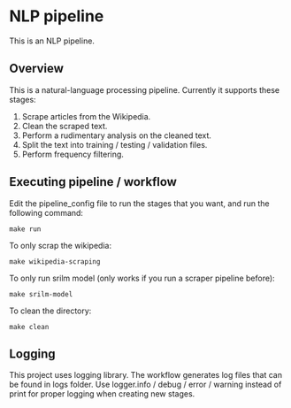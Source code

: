 # NLP pipeline

This is an NLP pipeline.

## Overview

This is a natural-language processing pipeline. Currently it supports these stages:

1. Scrape articles from the Wikipedia.
2. Clean the scraped text.
3. Perform a rudimentary analysis on the cleaned text.
4. Split the text into training / testing / validation files.
5. Perform frequency filtering.

## Executing pipeline / workflow

Edit the pipeline_config file to run the stages that you want, and run the following command:
```
make run
```

To only scrap the wikipedia:
```
make wikipedia-scraping
```

To only run srilm model (only works if you run a scraper pipeline before):
```
make srilm-model
```

To clean the directory:
```
make clean
```

## Logging

This project uses logging library. The workflow generates log files that can be found in logs folder. Use logger.info / debug / error / warning instead of print for proper logging when creating new stages.
